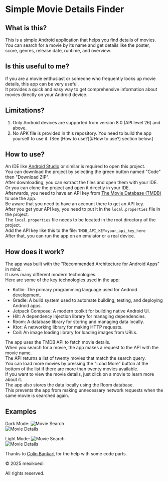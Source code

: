 # Simple Movie Details Finder

## What is this?
This is a simple Android application that helps you find details of movies. <br>
You can search for a movie by its name and get details like the poster, score, genres, release date, runtime, and overview.

## Is this useful to me?
If you are a movie enthusiast or someone who frequently looks up movie details, this app can be very useful. <br>
It provides a quick and easy way to get comprehensive information about movies directly on your Android device.

## Limitations?
1) Only Android devices are supported from version 8.0 (API level 26) and above.
2) No APK file is provided in this repository. You need to build the app yourself to use it. (See [How to use?](#How to use?) section below.)

## How to use?
An IDE like [Android Studio](https://developer.android.com/studio) or similar is required to open this project. <br>
You can download the project by selecting the green button named "Code" then "Download ZIP". <br>
After downloading, you can extract the files and open them with your IDE. <br>
Or you can clone the project and open it directly in your IDE. <br>
Afterwards, you need to have an API key from [The Movie Database (TMDB)](https://developer.themoviedb.org/docs/getting-started) to use the app. <br>
Be aware that you need to have an account there to get an API key. <br>
After you get your API key, you need to put it in the `local.properties` file in the project. <br>
The `local.properties` file needs to be located in the root directory of the project. <br>
Add the API key like this to the file: `TMDB_API_KEY=your_api_key_here` <br>
After that, you can run the app on an emulator or a real device.

## How does it work?
The app was built with the "Recommended Architecture for Android Apps" in mind. <br>
It uses many different modern technologies. <br>
Here are some of the key technologies used in the app:
- Kotlin: The primary programming language used for Android development.
- Gradle: A build system used to automate building, testing, and deploying Android apps.
- Jetpack Compose: A modern toolkit for building native Android UI.
- Hilt: A dependency injection library for managing dependencies.
- Room: A database library for storing and managing data locally.
- Ktor: A networking library for making HTTP requests.
- Coil: An image loading library for loading images from URLs.

The app uses the TMDB API to fetch movie details. <br>
When you search for a movie, the app makes a request to the API with the movie name. <br>
The API returns a list of twenty movies that match the search query. <br>
You can load more movies by pressing the "Load More" button at the bottom of the list if there are more than twenty movies available. <br>
If you want to view the movie details, just click on a movie to learn more about it. <br>
The app also stores the data locally using the Room database. <br>
This prevents the app from making unnecessary network requests when the same movie is searched again.

## Examples
Dark Mode:
![Movie Search](https://github.com/user-attachments/assets/9c8b2d3e-cfb4-4cfc-b1d0-3dd6eabdc28e "Movie Search") <br>
![Movie Details](https://github.com/user-attachments/assets/372c3851-6833-4981-baf2-c8ddda5971b5 "Movie Details")

Light Mode:
![Movie Search](https://github.com/user-attachments/assets/307cdcb1-d9f3-4570-935b-bfddf7678a74 "Movie Search") <br>
![Movie Details](https://github.com/user-attachments/assets/a76f8e72-3a28-4d00-800e-5cee1f9ed24c "Movie Details")

Thanks to [Colin Bankart](https://github.com/Ironwally) for the help with some code parts.

© 2025 mexikoedi

All rights reserved.

